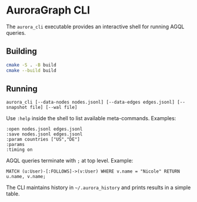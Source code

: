 # AuroraGraph CLI

The `aurora_cli` executable provides an interactive shell for running AGQL queries.

## Building

```bash
cmake -S . -B build
cmake --build build
```

## Running

```
aurora_cli [--data-nodes nodes.jsonl] [--data-edges edges.jsonl] [--snapshot file] [--wal file]
```

Use `:help` inside the shell to list available meta-commands. Examples:

```
:open nodes.jsonl edges.jsonl
:save nodes.jsonl edges.jsonl
:param countries ["US","DE"]
:params
:timing on
```

AGQL queries terminate with `;` at top level. Example:

```
MATCH (u:User)-[:FOLLOWS]->(v:User) WHERE v.name = "Nicole" RETURN u.name, v.name;
```

The CLI maintains history in `~/.aurora_history` and prints results in a simple table.
